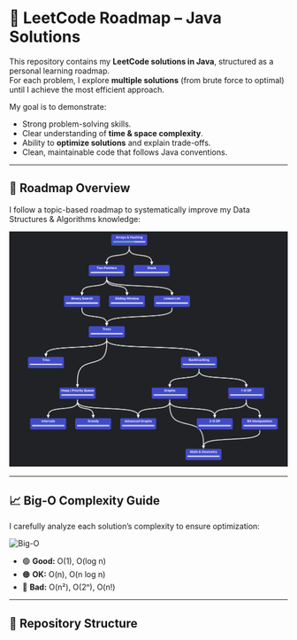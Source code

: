 # 🚀 LeetCode Roadmap – Java Solutions

This repository contains my **LeetCode solutions in Java**, structured as a personal learning roadmap.  
For each problem, I explore **multiple solutions** (from brute force to optimal) until I achieve the most efficient approach.  

My goal is to demonstrate:
- Strong problem-solving skills.  
- Clear understanding of **time & space complexity**.  
- Ability to **optimize solutions** and explain trade-offs.  
- Clean, maintainable code that follows Java conventions.  

---

## 📌 Roadmap Overview

I follow a topic-based roadmap to systematically improve my Data Structures & Algorithms knowledge:  

![Roadmap](./assets/roadmap.png)

---

## 📈 Big-O Complexity Guide

I carefully analyze each solution’s complexity to ensure optimization:  

![Big-O](./assets/big-o.png)

- 🟢 **Good:** O(1), O(log n)  
- 🟠 **OK:** O(n), O(n log n)  
- 🔴 **Bad:** O(n²), O(2ⁿ), O(n!)  

---

## 📂 Repository Structure

